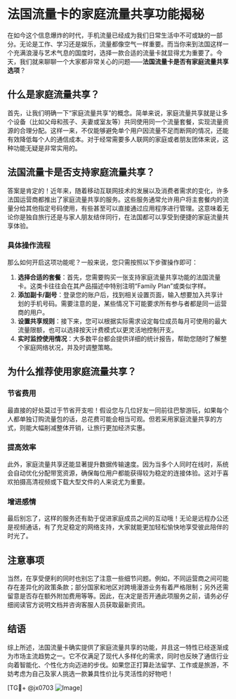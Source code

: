 # 法国流量卡的家庭流量共享功能揭秘

在如今这个信息爆炸的时代，手机流量已经成为我们日常生活中不可或缺的一部分。无论是工作、学习还是娱乐，流量都像空气一样重要。而当你来到法国这样一个充满浪漫与艺术气息的国度时，选择一款合适的流量卡就显得尤为重要了。今天，我们就来聊聊一个大家都非常关心的问题——**法国流量卡是否有家庭流量共享选项**？

## 什么是家庭流量共享？

首先，让我们明确一下“家庭流量共享”的概念。简单来说，家庭流量共享就是让多个设备（比如父母和孩子、夫妻或室友等）共同使用同一个流量套餐，实现流量资源的合理分配。这样一来，不仅能够避免单个用户因流量不足而断网的情况，还能有效降低每个人的通信成本。对于经常需要多人联网的家庭或者朋友团体来说，这种功能无疑是非常实用的。

## 法国流量卡是否支持家庭流量共享？

答案是肯定的！近年来，随着移动互联网技术的发展以及消费者需求的变化，许多法国运营商都推出了家庭流量共享的服务。这些服务通常允许用户将主套餐内的流量分给其他指定号码使用，有些甚至可以直接通过应用程序进行管理。这意味着无论你是独自旅行还是与家人朋友结伴同行，在法国都可以享受到便捷的家庭流量共享体验。

### 具体操作流程

那么如何开启这项功能呢？一般来说，您只需按照以下步骤操作即可：

1. **选择合适的套餐**：首先，您需要购买一张支持家庭流量共享功能的法国流量卡。这类卡往往会在其产品描述中特别注明“Family Plan”或类似字样。
2. **添加副卡/副号**：登录您的账户后，找到相关设置页面，输入想要加入共享计划的手机号码。需要注意的是，某些情况下可能要求所有参与者都是同一运营商的用户。
3. **设置共享规则**：接下来，您可以根据实际需求设定每位成员每月可使用的最大流量限额，也可以选择按天计费模式以更灵活地控制开支。
4. **实时监控使用情况**：大多数平台都会提供详细的统计报告，帮助您随时了解整个家庭网络状况，并及时调整策略。

## 为什么推荐使用家庭流量共享？

### 节省费用

最直接的好处莫过于节省开支啦！假设您与几位好友一同前往巴黎游玩，如果每个人都单独订购流量包的话，总花费可能会相当可观。但若采用家庭流量共享的方式，则能大幅削减整体开销，让旅行更加经济实惠。

### 提高效率

此外，家庭流量共享还能显著提升数据传输速度。因为当多个人同时在线时，系统会自动优化分配带宽资源，确保每位用户都能获得较为稳定的连接体验。这对于喜欢拍摄高清视频或下载大型文件的人来说尤为重要。

### 增进感情

最后别忘了，这样的服务还有助于促进家庭成员之间的互动哦！无论是远程办公还是视频通话，有了充足稳定的网络支持，大家就能更加轻松愉快地享受彼此陪伴的时光了。

## 注意事项

当然，在享受便利的同时也别忘了注意一些细节问题。例如，不同运营商之间可能存在差异化的政策条款；部分国家和地区对跨境漫游业务有着严格限制；另外还需留意是否存在额外附加费用等等。因此，在决定是否开通此项服务之前，请务必仔细阅读官方说明文档并咨询客服人员获取最新资讯。

## 结语

综上所述，法国流量卡确实提供了家庭流量共享的功能，并且这一特性已经逐渐成为市场主流趋势之一。它不仅满足了现代人多样化的需求，同时也反映了通信行业向着智能化、个性化方向迈进的步伐。如果您正打算赴法留学、工作或是旅游，不妨考虑为自己及家人挑选一款兼具性价比与灵活性的好物吧！

[TG💪+ @jx0703 ![Image](https://github.com/user-attachments/assets/dbca1d08-cadb-493c-b0ec-ad6f7a83f270)]